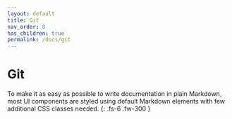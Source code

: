 ```yaml
---
layout: default
title: Git
nav_order: 8
has_children: true
permalink: /docs/git
---
```


# Git

To make it as easy as possible to write documentation in plain Markdown, most UI components are styled using default Markdown elements with few additional CSS classes needed.
{: .fs-6 .fw-300 }
